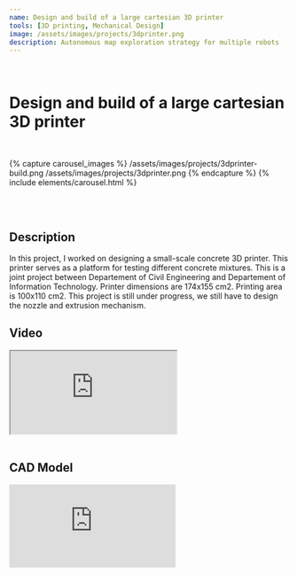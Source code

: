 ```yaml
---
name: Design and build of a large cartesian 3D printer
tools: [3D printing, Mechanical Design]
image: /assets/images/projects/3dprinter.png
description: Autonomous map exploration strategy for multiple robots
---
```


<br>

# **Design and build of a large cartesian 3D printer**

<br>

{% capture carousel_images %}
/assets/images/projects/3dprinter-build.png
/assets/images/projects/3dprinter.png
{% endcapture %}
{% include elements/carousel.html %}

<br>
<br>

## Description

In this project, I worked on designing a small-scale concrete 3D printer. This printer serves as a platform for testing different concrete mixtures. This is a joint project between Departement of Civil Engineering and Departement of Information Technology. Printer dimensions are 174x155 cm2. Printing area is 100x110 cm2. This project is still under progress, we still have to design the nozzle and extrusion mechanism.

## Video

<div class="embed-responsive embed-responsive-16by9">
  <iframe class="embed-responsive-item" src="https://www.youtube.com/embed/YtGSmWILAFk" allowfullscreen></iframe>
</div>
<br>

## CAD Model

<div class="embed-responsive embed-responsive-16by9">
<iframe src="https://myhub.autodesk360.com/ue28a719c/shares/public/SHabee1QT1a327cf2b7a6b639873cd97a04b?mode=embed" allowfullscreen="true" webkitallowfullscreen="true" mozallowfullscreen="true"  frameborder="0">  
</div>